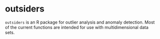 # outsiders

`outsiders` is an R package for outlier analysis and anomaly detection. Most of the current functions are intended for use with multidimensional data sets.
